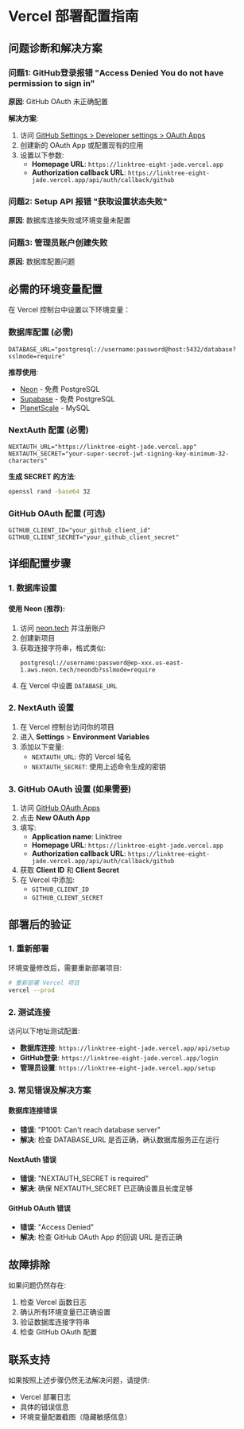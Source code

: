 # Vercel 部署配置指南

## 问题诊断和解决方案

### 问题1: GitHub登录报错 "Access Denied You do not have permission to sign in"

**原因**: GitHub OAuth 未正确配置

**解决方案**:
1. 访问 [GitHub Settings > Developer settings > OAuth Apps](https://github.com/settings/developments)
2. 创建新的 OAuth App 或配置现有的应用
3. 设置以下参数:
   - **Homepage URL**: `https://linktree-eight-jade.vercel.app`
   - **Authorization callback URL**: `https://linktree-eight-jade.vercel.app/api/auth/callback/github`

### 问题2: Setup API 报错 "获取设置状态失败"

**原因**: 数据库连接失败或环境变量未配置

### 问题3: 管理员账户创建失败

**原因**: 数据库配置问题

## 必需的环境变量配置

在 Vercel 控制台中设置以下环境变量：

### 数据库配置 (必需)
```
DATABASE_URL="postgresql://username:password@host:5432/database?sslmode=require"
```

**推荐使用**:
- [Neon](https://neon.tech) - 免费 PostgreSQL
- [Supabase](https://supabase.com) - 免费 PostgreSQL
- [PlanetScale](https://planetscale.com) - MySQL

### NextAuth 配置 (必需)
```
NEXTAUTH_URL="https://linktree-eight-jade.vercel.app"
NEXTAUTH_SECRET="your-super-secret-jwt-signing-key-minimum-32-characters"
```

**生成 SECRET 的方法**:
```bash
openssl rand -base64 32
```

### GitHub OAuth 配置 (可选)
```
GITHUB_CLIENT_ID="your_github_client_id"
GITHUB_CLIENT_SECRET="your_github_client_secret"
```

## 详细配置步骤

### 1. 数据库设置

#### 使用 Neon (推荐):
1. 访问 [neon.tech](https://neon.tech) 并注册账户
2. 创建新项目
3. 获取连接字符串，格式类似:
   ```
   postgresql://username:password@ep-xxx.us-east-1.aws.neon.tech/neondb?sslmode=require
   ```
4. 在 Vercel 中设置 `DATABASE_URL`

### 2. NextAuth 设置

1. 在 Vercel 控制台访问你的项目
2. 进入 **Settings** > **Environment Variables**
3. 添加以下变量:
   - `NEXTAUTH_URL`: 你的 Vercel 域名
   - `NEXTAUTH_SECRET`: 使用上述命令生成的密钥

### 3. GitHub OAuth 设置 (如果需要)

1. 访问 [GitHub OAuth Apps](https://github.com/settings/developments)
2. 点击 **New OAuth App**
3. 填写:
   - **Application name**: Linktree
   - **Homepage URL**: `https://linktree-eight-jade.vercel.app`
   - **Authorization callback URL**: `https://linktree-eight-jade.vercel.app/api/auth/callback/github`
4. 获取 **Client ID** 和 **Client Secret**
5. 在 Vercel 中添加:
   - `GITHUB_CLIENT_ID`
   - `GITHUB_CLIENT_SECRET`

## 部署后的验证

### 1. 重新部署
环境变量修改后，需要重新部署项目:
```bash
# 重新部署 Vercel 项目
vercel --prod
```

### 2. 测试连接
访问以下地址测试配置:
- **数据库连接**: `https://linktree-eight-jade.vercel.app/api/setup`
- **GitHub登录**: `https://linktree-eight-jade.vercel.app/login`
- **管理员设置**: `https://linktree-eight-jade.vercel.app/setup`

### 3. 常见错误及解决方案

#### 数据库连接错误
- **错误**: "P1001: Can't reach database server"
- **解决**: 检查 DATABASE_URL 是否正确，确认数据库服务正在运行

#### NextAuth 错误
- **错误**: "NEXTAUTH_SECRET is required"
- **解决**: 确保 NEXTAUTH_SECRET 已正确设置且长度足够

#### GitHub OAuth 错误
- **错误**: "Access Denied"
- **解决**: 检查 GitHub OAuth App 的回调 URL 是否正确

## 故障排除

如果问题仍然存在:

1. 检查 Vercel 函数日志
2. 确认所有环境变量已正确设置
3. 验证数据库连接字符串
4. 检查 GitHub OAuth 配置

## 联系支持

如果按照上述步骤仍然无法解决问题，请提供:
- Vercel 部署日志
- 具体的错误信息
- 环境变量配置截图（隐藏敏感信息）